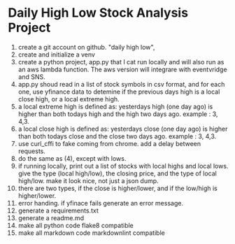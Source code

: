# Daily High Low Stock Analysis Project

1. create a git account on github. "daily high low",
2. create and initialize a venv
3. create a python project, app.py that I cat run locally and will also run as an aws lambda function. The aws version will integrare with eventvridge and SNS.
4. app.py shoud read in a list of stock symbols in csv format, and for each one, use yfinance data to detemine if the previous days high is a local close high, or a local extreme high.
5. a local extreme high is defined as: yesterdays high (one day ago) is higher than both todays high and the high two days ago. example : 3, 4,3.
6. a local close high is defined as: yesterdays close (one day ago) is higher than both todays close and the close two days ago. example : 3, 4,3.
7. use curl_cffi to fake coming from chrome. add a delay between requests.
8. do the same as (4), except with lows.
9. if running locally, print out a list of stocks with local highs and local lows. give the type (local high/low), the closing price, and the type of local high/low. make it look nice, not just a json dump.
10. there are two types, if the close is higher/lower, and if the low/high is higher/lower.
11. error handing. if yfinace fails generate an error message.
12. generate a requirements.txt
13. generate a readme.md
14. make all python code flake8 compatible
15. make all markdown code markdownlint compatible
